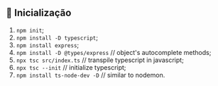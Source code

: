 ## :rocket: Inicialização

1. `npm init`;
2. `npm install -D typescript`;
3. `npm install express`;
4. `npm install -D @types/express` // object's autocomplete methods;
5. `npx tsc src/index.ts` // transpile typescript in javascript;
6. `npx tsc --init` // initialize typescript;
7. `npm install ts-node-dev -D` // similar to nodemon.
